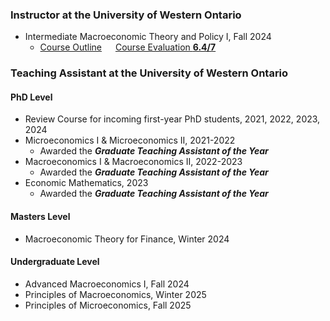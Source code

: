 ### Instructor at the University of Western Ontario
- Intermediate Macroeconomic Theory and Policy I, Fall 2024 
    - [Course Outline](https://fxiangecon.github.io/teaching/2024-Course_Outline.pdf) &emsp; [Course Evaluation **6.4/7**](https://fxiangecon.github.io/teaching/2024-Course_Evaluation.pdf)


### Teaching Assistant at the University of Western Ontario

#### **PhD Level**
- Review Course for incoming first-year PhD students, 2021, 2022, 2023, 2024
- Microeconomics I & Microeconomics II, 2021-2022
    - Awarded the ***Graduate Teaching Assistant of the Year***
- Macroeconomics I & Macroeconomics II, 2022-2023
    - Awarded the ***Graduate Teaching Assistant of the Year***
- Economic Mathematics, 2023
    - Awarded the ***Graduate Teaching Assistant of the Year***
#### **Masters Level**
- Macroeconomic Theory for Finance, Winter 2024
#### **Undergraduate Level**
- Advanced Macroeconomics I, Fall 2024
- Principles of Macroeconomics, Winter 2025
- Principles of Microeconomics, Fall 2025
